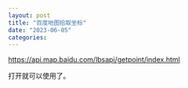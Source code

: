 ```yaml
---
layout: post
title: "百度地图拾取坐标"
date: "2023-06-05"
categories: 
---
```

<p><a href="https://api.map.baidu.com/lbsapi/getpoint/index.html">https://api.map.baidu.com/lbsapi/getpoint/index.html</a></p>

<p>打开就可以使用了。</p>

